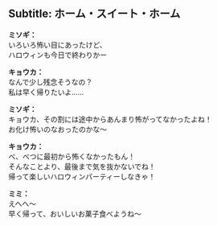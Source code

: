 # 

  
## Subtitle: ホーム・スイート・ホーム
  
**ミソギ：**  
いろいろ怖い目にあったけど、  
ハロウィンも今日で終わりかー  
  
**キョウカ：**  
なんで少し残念そうなの？  
私は早く帰りたいよ……  
  
**ミソギ：**  
キョウカ、その割には途中からあんまり怖がってなかったよね！  
お化け怖いのなおったのかな～  
  
**キョウカ：**  
べ、べつに最初から怖くなかったもん！  
そんなことより、最後まで気を抜かないでね！  
帰って楽しいハロウィンパーティーしなきゃ！  
  
**ミミ：**  
えへへ～  
早く帰って、おいしいお菓子食べようね～  
